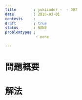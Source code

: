 ```yaml
---
title        : yukicoder -  - 307
date         : 2016-03-01
contests     : 
draft        : true
status       : NONE
problemtypes :
              - none

---
```



# 問題概要

<!--more-->

# 解法


